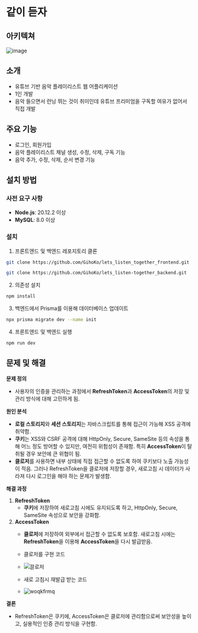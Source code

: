 # 같이 듣자

## 아키텍쳐
![image](https://github.com/user-attachments/assets/a67c8def-be3a-4147-9e20-e22f26ff3d6d)

## 소개
- 유튜브 기반 음악 플레이리스트 웹 어플리케이션
- 1인 개발
- 음악 들으면서 런닝 뛰는 것이 취미인데 유튜브 프리미엄을 구독할 여유가 없어서 직접 개발

## 주요 기능
- 로그인, 회원가입
- 음악 플레이리스트 채널 생성, 수정, 삭제, 구독 기능
- 음악 추가, 수정, 삭제, 순서 변경 기능

## 설치 방법

### 사전 요구 사항
- **Node.js**: 20.12.2 이상
- **MySQL**: 8.0 이상

### 설치

1. 프론트엔드 및 백엔드 레포지토리 클론
```bash
git clone https://github.com/GihoKo/lets_listen_together_frontend.git
```
```bash
git clone https://github.com/GihoKo/lets_listen-together_backend.git
```

2. 의존성 설치
```bash
npm install
```

3. 백엔드에서 Prisma를 이용해 데이터베이스 업데이트
```bash
npx prisma migrate dev --name init
```

4. 프론트엔드 및 백엔드 실행
```bash
npm run dev
```

## 문제 및 해결

**문제 정의**
- 사용자의 인증을 관리하는 과정에서 **RefreshToken**과 **AccessToken**의 저장 및 관리 방식에 대해 고민하게 됨.

**원인 분석**
- **로컬 스토리지**와 **세션 스토리지**는 자바스크립트를 통해 접근이 가능해 XSS 공격에 취약함.
- **쿠키**는 XSS와 CSRF 공격에 대해 HttpOnly, Secure, SameSite 등의 속성을 통해 어느 정도 방어할 수 있지만, 여전히 위험성이 존재함. 특히 **AccessToken**이 탈취될 경우 보안에 큰 위협이 됨.
- **클로저**를 사용하면 내부 상태에 직접 접근할 수 없도록 하여 쿠키보다 노출 가능성이 적음. 그러나 RefreshToken을 클로저에 저장할 경우, 새로고침 시 데이터가 사라져 다시 로그인을 해야 하는 문제가 발생함.

**해결 과정**
1. **RefreshToken**
    - **쿠키**에 저장하여 새로고침 시에도 유지되도록 하고, HttpOnly, Secure, SameSite 속성으로 보안을 강화함.
2. **AccessToken**
    - **클로저**에 저장하여 외부에서 접근할 수 없도록 보호함. 새로고침 시에는 **RefreshToken**을 이용해 **AccessToken**을 다시 발급받음.
    - 클로저를 구현 코드
    - ![끌로저](https://github.com/user-attachments/assets/1543033b-9d6a-4d65-83ac-b29754e5befd)
        
    - 새로 고침시 재발급 받는 코드
    - ![woqkfrmq](https://github.com/user-attachments/assets/f62c94ee-56e0-4f1e-b927-98230e0905db)

**결론**
- RefreshToken은 쿠키에, AccessToken은 클로저에 관리함으로써 보안성을 높이고, 실용적인 인증 관리 방식을 구현함.
